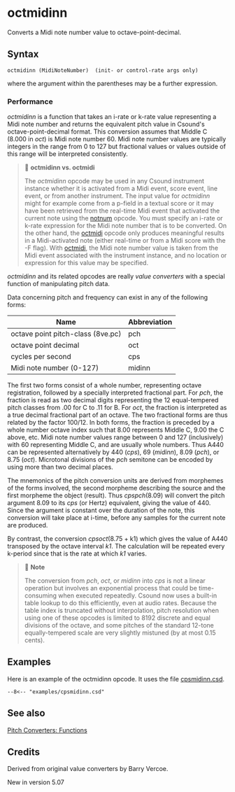 <!--
id:octmidinn
category:Pitch Converters:Functions
-->
# octmidinn
Converts a Midi note number value to octave-point-decimal.

## Syntax
``` csound-orc
octmidinn (MidiNoteNumber)  (init- or control-rate args only)
```

where the argument within the parentheses may be a further expression.

### Performance

_octmidinn_ is a function that takes an i-rate or k-rate value representing a Midi note number and returns the equivalent pitch value in Csound's octave-point-decimal format. This conversion assumes that Middle C (8.000 in _oct_) is Midi note number 60. Midi note number values are typically integers in the range from 0 to 127 but fractional values or values outside of this range will be interpreted consistently.

> :memo: **octmidinn vs. octmidi**
>
> The _octmidinn_ opcode may be used in any Csound instrument instance whether it is activated from a Midi event, score event, line event, or from another instrument.  The input value for _octmidinn_ might for example come from a p-field in a textual score or it may have been retrieved from the real-time Midi event that activated the current note using the [notnum](../../opcodes/notnum) opcode.  You must specify an i-rate or k-rate expression for the Midi note number that is to be converted.  On the other hand, the [octmidi](../../opcodes/octmidi) opcode only produces meaningful results in a Midi-activated note (either real-time or from a Midi score with the -F flag).  With [octmidi](../../opcodes/octmidi), the Midi note number value is taken from the Midi event associated with the instrument instance, and no location or expression for this value may be specified.

_octmidinn_ and its related opcodes are really _value converters_ with a special function of manipulating pitch data.

Data concerning pitch and frequency can exist in any of the following forms:

| Name | Abbreviation |
|---|---|
| octave point pitch-class (8ve.pc) | pch |
| octave point decimal | oct |
| cycles per second | cps |
| Midi note number (0-127) | midinn |

The first two forms consist of a whole number, representing octave registration, followed by a specially interpreted fractional part. For _pch_, the fraction is read as two decimal digits representing the 12 equal-tempered pitch classes from .00 for C to .11 for B. For _oct_, the fraction is interpreted as a true decimal fractional part of an octave. The two fractional forms are thus related by the factor 100/12. In both forms, the fraction is preceded by a whole number octave index such that 8.00 represents Middle C, 9.00 the C above, etc. Midi note number values range between 0 and 127 (inclusively) with 60 representing Middle C, and are usually whole numbers. Thus A440 can be represented alternatively by 440 (_cps_), 69 (_midinn_), 8.09 (_pch_), or 8.75 (_oct_). Microtonal divisions of the _pch_ semitone can be encoded by using more than two decimal places.

The mnemonics of the pitch conversion units are derived from morphemes of the forms involved, the second morpheme describing the source and the first morpheme the object (result). Thus _cpspch_(8.09) will convert the pitch argument 8.09 to its _cps_ (or Hertz) equivalent, giving the value of 440. Since the argument is constant over the duration of the note, this conversion will take place at i-time, before any samples for the current note are produced.

By contrast, the conversion _cpsoct_(8.75 + k1) which gives the value of A440 transposed by the octave interval _k1_. The calculation will be repeated every k-period since that is the rate at which _k1_ varies.

> :memo: **Note**
>
> The conversion from _pch_, _oct_, or _midinn_ into _cps_ is not a linear operation but involves an exponential process that could be time-consuming when executed repeatedly. Csound now uses a built-in table lookup to do this efficiently, even at audio rates. Because the table index is truncated without interpolation, pitch resolution when using one of these opcodes is limited to 8192 discrete and equal divisions of the octave, and some pitches of the standard 12-tone equally-tempered scale are very slightly mistuned (by at most 0.15 cents).

## Examples

Here is an example of the octmidinn opcode. It uses the file [cpsmidinn.csd](../../examples/cpsmidinn.csd).

``` csound-csd title="Example of the octmidinn opcode." linenums="1"
--8<-- "examples/cpsmidinn.csd"
```

## See also

[Pitch Converters: Functions](../../pitch/funcs)

## Credits

Derived from original value converters by Barry Vercoe.

New in version 5.07
